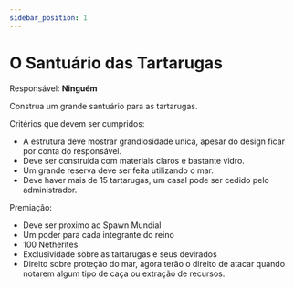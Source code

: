 ```yaml
---
sidebar_position: 1
---
```


# O Santuário das Tartarugas

Responsável: **Ninguém**

Construa um grande santuário para as tartarugas.

Critérios que devem ser cumpridos:

- A estrutura deve mostrar grandiosidade unica, apesar do design ficar por conta do responsável.
- Deve ser construida com materiais claros e bastante vidro.
- Um grande reserva deve ser feita utilizando o mar.
- Deve haver mais de 15 tartarugas, um casal pode ser cedido pelo administrador.

Premiação:

- Deve ser proximo ao Spawn Mundial
- Um poder para cada integrante do reino
- 100 Netherites
- Exclusividade sobre as tartarugas e seus devirados
- Direito sobre proteção do mar, agora terão o direito de atacar quando notarem
  algum tipo de caça ou extração de recursos.
